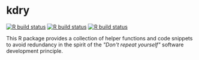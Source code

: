 # kdry

<!-- badges: start -->
[![R build status](https://github.com/kapsner/kdry/workflows/R%20CMD%20Check%20via%20{tic}/badge.svg)](https://github.com/kapsner/kdry/actions)
[![R build status](https://github.com/kapsner/kdry/workflows/lint/badge.svg)](https://github.com/kapsner/kdry/actions)
[![R build status](https://github.com/kapsner/kdry/workflows/test-coverage/badge.svg)](https://github.com/kapsner/kdry/actions)
<!-- badges: end -->

This R package provides a collection of helper functions and code snippets to avoid redundancy in the spirit of the *"Don't repeat yourself"* software development principle.
